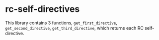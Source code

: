 # rc-self-directives
This library contains 3 functions, `get_first_directive`, `get_second_directive`, `get_third_directive`, which returns each RC self-directive.